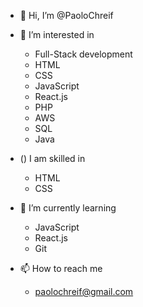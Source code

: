 - 👋 Hi, I’m @PaoloChreif

- 👀 I’m interested in 
   - Full-Stack development
   - HTML
   - CSS
   - JavaScript
   - React.js
   - PHP
   - AWS
   - SQL
   - Java
   
- () I am skilled in
   - HTML
   - CSS


- 🌱 I’m currently learning 
   - JavaScript
   - React.js
   - Git
 
- 📫 How to reach me
   - paolochreif@gmail.com
  
<!---
PaoloChreif/PaoloChreif is a ✨ special ✨ repository because its `README.md` (this file) appears on your GitHub profile.
You can click the Preview link to take a look at your changes.
--->
